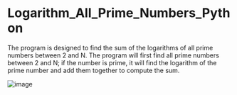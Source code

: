 # Logarithm_All_Prime_Numbers_Python
The program is designed to find the sum of the logarithms of all prime numbers between 2 and N.
The program will first find all prime numbers between 2 and N; if the number is prime, it will find the logarithm of the prime number and add them together to compute the sum.

![image](https://github.com/user-attachments/assets/bfbc6042-d980-49f4-bc21-36db605ad2f2)
